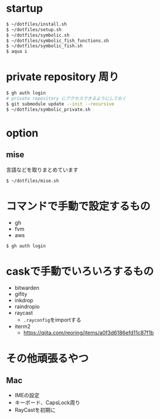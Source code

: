 # startup
```sh
$ ~/dotfiles/install.sh
$ ~/dotfiles/setup.sh
$ ~/dotfiles/symbolic.sh
$ ~/dotfiles/symbolic_fish_functions.sh
$ ~/dotfiles/symbolic_fish.sh
$ aqua i
```

# private repository 周り

```sh
$ gh auth login
# private repository にアクセスできるようにしておく
$ git submodule update --init --recursive
$ ~/dotfiles/symbolic_private.sh
```

# option
## mise
言語などを取りまとめています
```sh
$ ~/dotfiles/mise.sh
```

# コマンドで手動で設定するもの
- gh
- fvm
- aws
``` fish
$ gh auth login

```

# caskで手動でいろいろするもの
- bitwarden
- gifity
- inkdrop
- raindropio
- raycast
  - `.rayconfig`をimportする
- iterm2
  - https://qiita.com/reoring/items/a0f3d6186efd11c87f1b

# その他頑張るやつ
## Mac
- IMEの設定
- キーボード、CapsLock周り
- RayCastを初期に
